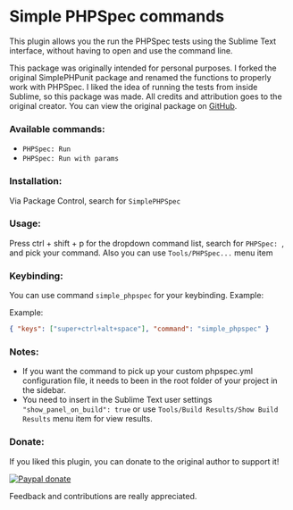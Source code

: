 Simple PHPSpec commands
===============
This plugin allows you the run the PHPSpec tests using the Sublime Text interface, without having to open and use the command line.

This package was originally intended for personal purposes. I forked the original SimplePHPunit package and renamed the functions to properly work with PHPSpec. I liked the idea of running the tests from inside Sublime, so this package was made. All credits and attribution goes to the original creator. You can view the original package on [GitHub](https://github.com/m0nah/SimplePHPUnit-for-Sublime-Text "Github").

### Available commands:

- `PHPSpec: Run`
- `PHPSpec: Run with params`

### Installation:
Via Package Control, search for `SimplePHPSpec`

### Usage:
Press ctrl + shift + p for the dropdown command list, search for `PHPSpec: `, and pick your command. Also you can use `Tools/PHPSpec...` menu item

### Keybinding:

You can use command `simple_phpspec` for your keybinding. Example:

Example:

```json
{ "keys": ["super+ctrl+alt+space"], "command": "simple_phpspec" }
```

### Notes:
- If you want the command to pick up your custom phpspec.yml configuration file, it needs to been in the root folder of your project in the sidebar.
- You need to insert in the Sublime Text user settings `"show_panel_on_build": true` or use `Tools/Build Results/Show Build Results` menu item for view results.

### Donate:
If you liked this plugin, you can donate to the original author to support it!

[![Paypal donate](https://www.paypalobjects.com/en_US/i/btn/btn_donate_LG.gif)](https://www.paypal.com/cgi-bin/webscr?cmd=_s-xclick&hosted_button_id=SZ6YWJUGFM9J8)

Feedback and contributions are really appreciated.